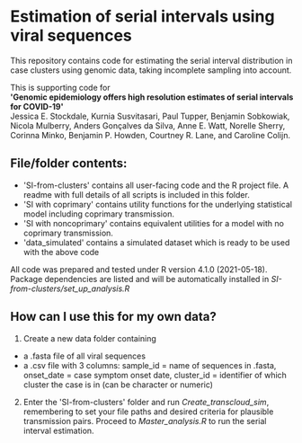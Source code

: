 # Estimation of serial intervals using viral sequences

This repository contains code for estimating the serial interval distribution in case clusters using genomic data, taking incomplete sampling into account.

This is supporting code for <br />
**'Genomic epidemiology offers high resolution estimates of serial intervals for COVID-19'** <br />
Jessica E. Stockdale, Kurnia Susvitasari, Paul Tupper, Benjamin Sobkowiak, Nicola Mulberry, Anders Gonçalves da Silva, Anne E. Watt, Norelle Sherry, Corinna Minko, Benjamin P. Howden, Courtney R. Lane, and Caroline Colijn.

## File/folder contents:
* 'SI-from-clusters' contains all user-facing code and the R project file. A readme with full details of all scripts is included in this folder.
* 'SI with coprimary' contains utility functions for the underlying statistical model including coprimary transmission.
* 'SI with noncoprimary' contains equivalent utilities for a model with no coprimary transmission.
* 'data_simulated' contains a simulated dataset which is ready to be used with the above code
 
 All code was prepared and tested under R version 4.1.0 (2021-05-18). Package dependencies are listed and will be automatically installed in *SI-from-clusters/set_up_analysis.R*
 
 ## How can I use this for my own data?
 1. Create a new data folder containing 
 * a .fasta file of all viral sequences
 * a .csv file with 3 columns: sample_id = name of sequences in .fasta,	onset_date = case symptom onset date,	cluster_id = identifier of which cluster the case is in (can be character or numeric)

2. Enter the 'SI-from-clusters' folder and run *Create_transcloud_sim*, remembering to set your file paths and desired criteria for plausible transmission pairs. Proceed to *Master_analysis.R* to run the serial interval estimation. 

 

